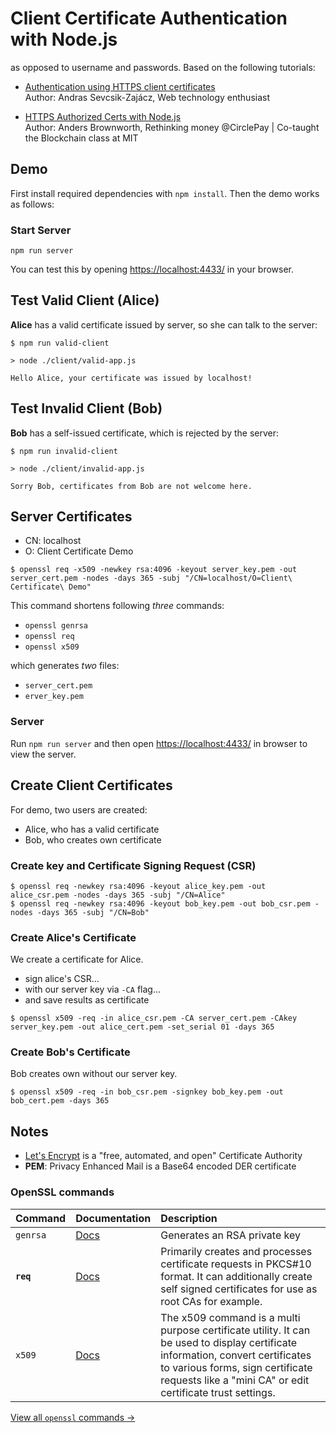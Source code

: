 # Client Certificate Authentication with Node.js

as opposed to username and passwords. Based on the following tutorials:

- [Authentication using HTTPS client certificates](https://medium.com/@sevcsik/authentication-using-https-client-certificates-3c9d270e8326)  
	Author: Andras Sevcsik-Zajácz, Web technology enthusiast

- [HTTPS Authorized Certs with Node.js](https://engineering.circle.com/https-authorized-certs-with-node-js-315e548354a2)  
	Author: Anders Brownworth, Rethinking money @CirclePay | Co-taught the Blockchain class at MIT

## Demo

First install required dependencies with `npm install`. Then the demo works as follows:

### Start Server

```
npm run server
```

You can test this by opening [https://localhost:4433/](https://localhost:4433/) in your browser.

## Test Valid Client (Alice)

**Alice** has a valid certificate issued by server, so she can talk to the server:

```
$ npm run valid-client

> node ./client/valid-app.js

Hello Alice, your certificate was issued by localhost!
```

## Test Invalid Client (Bob)

**Bob** has a self-issued certificate, which is rejected by the server:

```
$ npm run invalid-client

> node ./client/invalid-app.js

Sorry Bob, certificates from Bob are not welcome here.
```

## Server Certificates

- CN: localhost
- O: Client Certificate Demo

```
$ openssl req -x509 -newkey rsa:4096 -keyout server_key.pem -out server_cert.pem -nodes -days 365 -subj "/CN=localhost/O=Client\ Certificate\ Demo"
```

This command shortens following _three_ commands:

- `openssl genrsa` 
- `openssl req`
- `openssl x509`

which generates _two_ files:

- `server_cert.pem`
- `erver_key.pem`

### Server

Run `npm run server` and then open [https://localhost:4433/](https://localhost:4433/)
 in browser to view the server.

## Create Client Certificates

For demo, two users are created:

- Alice, who has a valid certificate
- Bob, who creates own certificate


### Create key and Certificate Signing Request (CSR)

```
$ openssl req -newkey rsa:4096 -keyout alice_key.pem -out alice_csr.pem -nodes -days 365 -subj "/CN=Alice"
$ openssl req -newkey rsa:4096 -keyout bob_key.pem -out bob_csr.pem -nodes -days 365 -subj "/CN=Bob"
```

### Create Alice's Certificate

We create a certificate for Alice.

- sign alice's CSR...
- with our server key via `-CA` flag...
- and save results as certificate

```
$ openssl x509 -req -in alice_csr.pem -CA server_cert.pem -CAkey server_key.pem -out alice_cert.pem -set_serial 01 -days 365
```

### Create Bob's Certificate

Bob creates own without our server key.

```
$ openssl x509 -req -in bob_csr.pem -signkey bob_key.pem -out bob_cert.pem -days 365
```

## Notes

- [Let's Encrypt](https://letsencrypt.org/) is a "free, automated, and open" Certificate Authority
- **PEM**: Privacy Enhanced Mail is a Base64 encoded DER certificate

### OpenSSL commands

| Command | Documentation | Description |
|:--|:--|:--|
| `genrsa` | [Docs](https://www.openssl.org/docs/man1.0.2/apps/genrsa.html) |  Generates an RSA private key |
| **`req`** | [Docs](https://www.openssl.org/docs/man1.0.2/apps/req.html) |  Primarily creates and processes certificate requests in PKCS#10 format. It can additionally create self signed certificates for use as root CAs for example. |
| `x509` | [Docs](https://www.openssl.org/docs/man1.0.2/apps/x509.html) | The x509 command is a multi purpose certificate utility. It can be used to display certificate information, convert certificates to various forms, sign certificate requests like a "mini CA" or edit certificate trust settings. |

[View all `openssl` commands &rarr;](https://www.openssl.org/docs/man1.0.2/apps/openssl.html)
